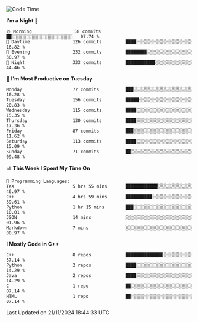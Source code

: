 <!--START_SECTION:waka-->
![Code Time](http://img.shields.io/badge/Code%20Time-185%20hrs%2025%20mins-blue)

**I'm a Night 🦉** 

```text
🌞 Morning                58 commits          ██░░░░░░░░░░░░░░░░░░░░░░░   07.74 % 
🌆 Daytime                126 commits         ████░░░░░░░░░░░░░░░░░░░░░   16.82 % 
🌃 Evening                232 commits         ████████░░░░░░░░░░░░░░░░░   30.97 % 
🌙 Night                  333 commits         ███████████░░░░░░░░░░░░░░   44.46 % 
```
📅 **I'm Most Productive on Tuesday** 

```text
Monday                   77 commits          ███░░░░░░░░░░░░░░░░░░░░░░   10.28 % 
Tuesday                  156 commits         █████░░░░░░░░░░░░░░░░░░░░   20.83 % 
Wednesday                115 commits         ████░░░░░░░░░░░░░░░░░░░░░   15.35 % 
Thursday                 130 commits         ████░░░░░░░░░░░░░░░░░░░░░   17.36 % 
Friday                   87 commits          ███░░░░░░░░░░░░░░░░░░░░░░   11.62 % 
Saturday                 113 commits         ████░░░░░░░░░░░░░░░░░░░░░   15.09 % 
Sunday                   71 commits          ██░░░░░░░░░░░░░░░░░░░░░░░   09.48 % 
```


📊 **This Week I Spent My Time On** 

```text
💬 Programming Languages: 
TeX                      5 hrs 55 mins       ████████████░░░░░░░░░░░░░   46.97 % 
C++                      4 hrs 59 mins       ██████████░░░░░░░░░░░░░░░   39.61 % 
Python                   1 hr 15 mins        ███░░░░░░░░░░░░░░░░░░░░░░   10.01 % 
JSON                     14 mins             ░░░░░░░░░░░░░░░░░░░░░░░░░   01.96 % 
Markdown                 7 mins              ░░░░░░░░░░░░░░░░░░░░░░░░░   00.97 % 
```

**I Mostly Code in C++** 

```text
C++                      8 repos             ██████████████░░░░░░░░░░░   57.14 % 
Python                   2 repos             ████░░░░░░░░░░░░░░░░░░░░░   14.29 % 
Java                     2 repos             ████░░░░░░░░░░░░░░░░░░░░░   14.29 % 
C                        1 repo              ██░░░░░░░░░░░░░░░░░░░░░░░   07.14 % 
HTML                     1 repo              ██░░░░░░░░░░░░░░░░░░░░░░░   07.14 % 
```




 Last Updated on 21/11/2024 18:44:33 UTC
<!--END_SECTION:waka-->
